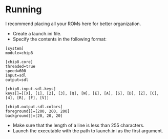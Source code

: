 # Running

I recommend placing all your ROMs here for better organization.

- Create a launch.ini file.
- Specify the contents in the following format:
```
[system]
module=chip8

[chip8.core]
threaded=true
speed=600
input=sdl
output=sdl

[chip8.input.sdl.keys]
keys[]=[[X], [1], [2], [3], [Q], [W], [E], [A], [S], [D], [Z], [C], [4], [R], [F], [V]]

[chip8.output.sdl.colors]
foreground[]=[200, 200, 200]
background[]=[20, 20, 20]
```
- Make sure that the length of a line is less than 255 characters.
- Launch the executable with the path to launch.ini as the first argument.